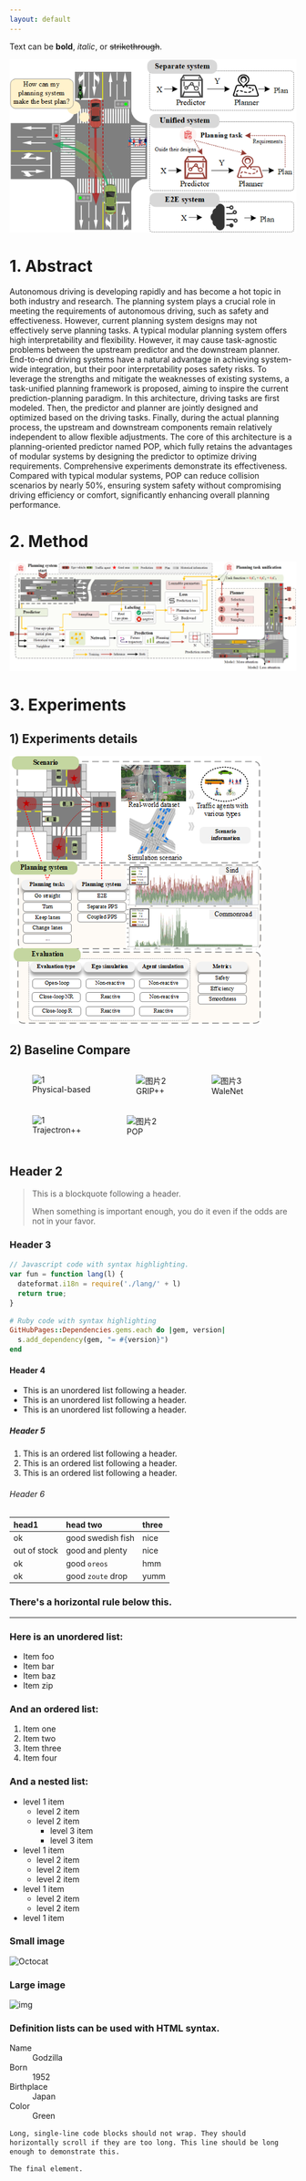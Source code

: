 ```yaml
---
layout: default
---
```


Text can be **bold**, _italic_, or ~~strikethrough~~.


![img](pic/paper/1.png)

# 1. Abstract

  Autonomous driving is developing rapidly and has become a hot topic in both industry and research. The planning system plays a crucial role in meeting the requirements of autonomous driving, such as safety and effectiveness. However, current planning system designs may not effectively serve planning tasks. A typical modular planning system offers high interpretability and flexibility. However, it may cause task-agnostic problems between the upstream predictor and the downstream planner. End-to-end driving systems have a natural advantage in achieving system-wide integration, but their poor interpretability poses safety risks. To leverage the strengths and mitigate the weaknesses of existing systems, a task-unified planning framework is proposed, aiming to inspire the current prediction-planning paradigm. In this architecture, driving tasks are first modeled. Then, the predictor and planner are jointly designed and optimized based on the driving tasks. Finally, during the actual planning process, the upstream and downstream components remain relatively independent to allow flexible adjustments. The core of this architecture is a planning-oriented predictor named POP, which fully retains the advantages of modular systems by designing the predictor to optimize driving requirements. Comprehensive experiments demonstrate its effectiveness. Compared with typical modular systems, POP can reduce collision scenarios by nearly 50%, ensuring system safety without compromising driving efficiency or comfort, significantly enhancing overall planning performance.

# 2. Method

  ![img](pic/paper/2.png)

# 3. Experiments

## 1) Experiments details

  ![img](pic/paper/5.png)

## 2) Baseline Compare

<div style="display: flex; flex-direction: row;">
  <figure style="margin-bottom: 20px;">
    <img src="pic/baseline/cv.gif" alt="1" style="width: 250px; height: auto;"/>
    <figcaption>Physical-based</figcaption>
  </figure>
  <figure style="margin-bottom: 20px;">
    <img src="pic/baseline/grip.gif" alt="图片2" style="width: 250px; height: auto;"/>
    <figcaption>GRIP++</figcaption>
  </figure>
  <figure style="margin-bottom: 20px;">
    <img src="pic/baseline/walenet.gif" alt="图片3" style="width: 250px; height: auto;"/>
    <figcaption>WaleNet</figcaption>
  </figure>
</div>

<div style="display: flex; flex-direction: row;">
  <figure style="margin-bottom: 20px;">
    <img src="pic/baseline/t.gif" alt="1" style="width: 250px; height: auto;"/>
    <figcaption>Trajectron++</figcaption>
  </figure>
  <figure style="margin-bottom: 20px;">
    <img src="pic/baseline/grip.gif" alt="图片2" style="width: 250px; height: auto;"/>
    <figcaption>POP</figcaption>
  </figure>
</div>











## Header 2

> This is a blockquote following a header.
>
> When something is important enough, you do it even if the odds are not in your favor.

### Header 3

```js
// Javascript code with syntax highlighting.
var fun = function lang(l) {
  dateformat.i18n = require('./lang/' + l)
  return true;
}
```

```ruby
# Ruby code with syntax highlighting
GitHubPages::Dependencies.gems.each do |gem, version|
  s.add_dependency(gem, "= #{version}")
end
```

#### Header 4

*   This is an unordered list following a header.
*   This is an unordered list following a header.
*   This is an unordered list following a header.

##### Header 5

1.  This is an ordered list following a header.
2.  This is an ordered list following a header.
3.  This is an ordered list following a header.

###### Header 6

| head1        | head two          | three |
|:-------------|:------------------|:------|
| ok           | good swedish fish | nice  |
| out of stock | good and plenty   | nice  |
| ok           | good `oreos`      | hmm   |
| ok           | good `zoute` drop | yumm  |

### There's a horizontal rule below this.

* * *

### Here is an unordered list:

*   Item foo
*   Item bar
*   Item baz
*   Item zip

### And an ordered list:

1.  Item one
1.  Item two
1.  Item three
1.  Item four

### And a nested list:

- level 1 item
  - level 2 item
  - level 2 item
    - level 3 item
    - level 3 item
- level 1 item
  - level 2 item
  - level 2 item
  - level 2 item
- level 1 item
  - level 2 item
  - level 2 item
- level 1 item

### Small image

![Octocat](https://github.githubassets.com/images/icons/emoji/octocat.png)

### Large image

![img](pic/baseline/cv.gif)


### Definition lists can be used with HTML syntax.

<dl>
<dt>Name</dt>
<dd>Godzilla</dd>
<dt>Born</dt>
<dd>1952</dd>
<dt>Birthplace</dt>
<dd>Japan</dd>
<dt>Color</dt>
<dd>Green</dd>
</dl>

```
Long, single-line code blocks should not wrap. They should horizontally scroll if they are too long. This line should be long enough to demonstrate this.
```

```
The final element.
```
